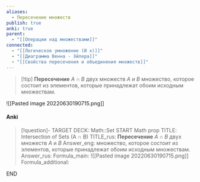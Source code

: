 ```yaml
---
aliases:
  - Пересечение множеств
publish: true
anki: true
parent:
  - "[[Операции над множествами]]"
connected:
  - "[[Логическое умножение (И ∧)]]"
  - "[[Диаграмма Венна - Эйлера]]"
  - "[[Свойства пересечения и объединения множеств]]"
---
```


> [!tip] **Пересечение** $A∩B$ двух множеств $A$ и $B$ 
множество, которое состоит из элементов, которые принадлежат обоим исходным множествам. 

![[Pasted image 20220630190715.png]]

#### Anki
> [!question]-
TARGET DECK: Math::Set
START
Math prop
TITLE: Intersection of Sets (A ∩ B)
TITLE_rus: **Пересечение** $A∩B$ двух множеств $A$ и $B$ 
Answer_eng: множество, которое состоит из элементов, которые принадлежат обоим исходным множествам. 
Answer_rus: 
Formula_main: ![[Pasted image 20220630190715.png]]
Formula_additional:
<!--ID: 1706040702788-->
END